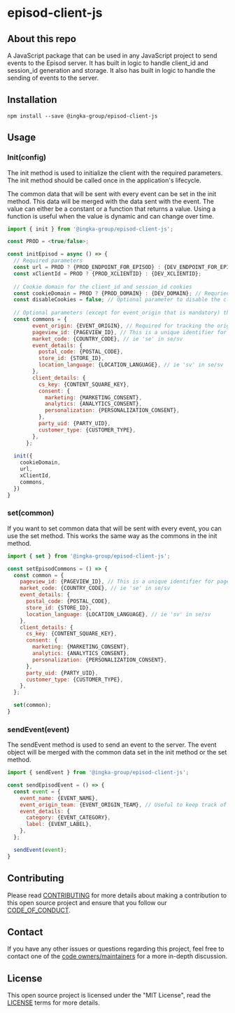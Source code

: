 # episod-client-js

## About this repo

A JavaScript package that can be used in any JavaScript project to send events to the Episod server. It has built in logic to handle client_id and session_id generation and storage. It also has built in logic to handle the sending of events to the server.

## Installation

```npm install --save @ingka-group/episod-client-js ```

## Usage
### Init(config)
The init method is used to initialize the client with the required parameters. The init method should be called once in the application's lifecycle.

The common data that will be sent with every event can be set in the init method. This data will be merged with the data sent with the event. The value can either be a constant or a function that returns a value. Using a function is useful when the value is dynamic and can change over time.

```javascript
import { init } from '@ingka-group/episod-client-js';

const PROD = <true/false>;

const initEpisod = async () => {
  // Required parameters
  const url = PROD ? {PROD_ENDPOINT_FOR_EPISOD} : {DEV_ENDPOINT_FOR_EPISOD};
  const xClientId = PROD ? {PROD_XCLIENTID} : {DEV_XCLIENTID};
  
  // Cookie domain for the client_id and session_id cookies
  const cookieDomain = PROD ? {PROD_DOMAIN} : {DEV_DOMAIN}; // Requried unless you are passing in disableCookies: true      
  const disableCookies = false; // Optional parameter to disable the client_id and session_id cookies. Default is false
        
  // Optional parameters (except for event_origin that is mandatory) that will be sent with every event
  const commons = {
        event_origin: {EVENT_ORIGIN}, // Required for tracking the origin of the event
        pageview_id: {PAGEVIEW_ID}, // This is a unique identifier for page/view's lifespan
        market_code: {COUNTRY_CODE}, // ie 'se' in se/sv
        event_details: {
          postal_code: {POSTAL_CODE},
          store_id: {STORE_ID},
          location_language: {LOCATION_LANGUAGE}, // ie 'sv' in se/sv
        },
        client_details: {
          cs_key: {CONTENT_SQUARE_KEY},
          consent: {
            marketing: {MARKETING_CONSENT},
            analytics: {ANALYTICS_CONSENT},
            personalization: {PERSONALIZATION_CONSENT},
          },
          party_uid: {PARTY_UID},
          customer_type: {CUSTOMER_TYPE},
        },
      };
      
  init({
    cookieDomain,
    url,
    xClientId,
    commons,
  })
}
```

### set(common)
If you want to set common data that will be sent with every event, you can use the set method.
This works the same way as the commons in the init method.


```javascript
import { set } from '@ingka-group/episod-client-js';

const setEpisodCommons = () => {
  const common = {
    pageview_id: {PAGEVIEW_ID}, // This is a unique identifier for page/view's lifespan
    market_code: {COUNTRY_CODE}, // ie 'se' in se/sv
    event_details: {
      postal_code: {POSTAL_CODE},
      store_id: {STORE_ID},
      location_language: {LOCATION_LANGUAGE}, // ie 'sv' in se/sv
    },
    client_details: {
      cs_key: {CONTENT_SQUARE_KEY},
      consent: {
        marketing: {MARKETING_CONSENT},
        analytics: {ANALYTICS_CONSENT},
        personalization: {PERSONALIZATION_CONSENT},
      },
      party_uid: {PARTY_UID},
      customer_type: {CUSTOMER_TYPE},
    },
  };

  set(common);
}
```

### sendEvent(event)

The sendEvent method is used to send an event to the server. The event object will be merged with the common data set in the init method or the set method.


```javascript
import { sendEvent } from '@ingka-group/episod-client-js';

const sendEpisodEvent = () => {
  const event = {
    event_name: {EVENT_NAME},
    event_origin_team: {EVENT_ORIGIN_TEAM}, // Useful to keep track of the team that sent the event if there are multiple teams sending events
    event_details: {
      category: {EVENT_CATEGORY},
      label: {EVENT_LABEL},
    },
  };

  sendEvent(event);
}
```

## Contributing
Please read [CONTRIBUTING](./CONTRIBUTING.md) for more details about making a contribution to this open source project and ensure that you follow our [CODE_OF_CONDUCT](./CODE_OF_CONDUCT.md).

## Contact
If you have any other issues or questions regarding this project, feel free to contact one of the [code owners/maintainers](.github/CODEOWNERS) for a more in-depth discussion.

## License
This open source project is licensed under the "MIT License", read the [LICENSE](./LICENSE.md) terms for more details. 
